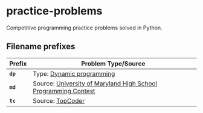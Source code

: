 practice-problems
=================

Competitive programming practice problems solved in Python.

Filename prefixes
-----------------

| Prefix        | Problem Type/Source |
|---------------|---------------|
| **`dp`** | Type: [Dynamic programming](https://en.wikipedia.org/wiki/Dynamic_programming) |
| **`md`** | Source: [University of Maryland High School Programming Contest](http://www.cs.umd.edu/Outreach/hsContest.shtml)      |
| **`tc`** | Source: [TopCoder](http://community.topcoder.com/tc)   |

